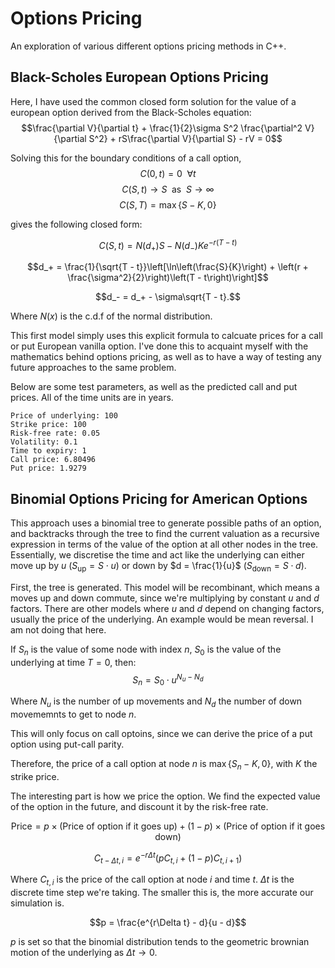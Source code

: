 
# Options Pricing
An exploration of various different options pricing methods in C++.

## Black-Scholes European Options Pricing
Here, I have used the common closed form solution for the value of a european option derived from the Black-Scholes equation:
$$\frac{\partial V}{\partial t} + \frac{1}{2}\sigma S^2 \frac{\partial^2 V}{\partial S^2} + rS\frac{\partial V}{\partial S} - rV = 0$$

Solving this for the boundary conditions of a call option,
$$C(0, t) = 0  \enspace \forall t$$
$$C(S, t) \rightarrow S \enspace \text{as} \enspace S \rightarrow \infty$$
$$C(S, T) = \max\{S-K, 0\}$$

gives the following closed form:

$$C(S, t) = N(d_+)S - N(d_-)Ke^{-r(T-t)}$$

$$d_+ = \frac{1}{\sqrt{T - t}}\left[\ln\left(\frac{S}{K}\right) + \left(r + \frac{\sigma^2}{2}\right)\left(T - t\right)\right]$$

$$d_- = d_+ - \sigma\sqrt{T - t}.$$


Where $N(x)$ is the c.d.f of the normal distribution.

This first model simply uses this explicit formula to calcuate prices for a call or put European vanilla option. I've done this to acquaint myself with the mathematics behind options pricing, as well as to have a way of testing any future approaches to the same problem.

Below are some test parameters, as well as the predicted call and put prices. All of the time units are in years.

```
Price of underlying: 100
Strike price: 100
Risk-free rate: 0.05
Volatility: 0.1
Time to expiry: 1
Call price: 6.80496
Put price: 1.9279
```

## Binomial Options Pricing for American Options
This approach uses a binomial tree to generate possible paths of an option, and backtracks through the tree to find the current valuation as a recursive expression in terms of the value of the option at all other nodes in the tree. Essentially, we discretise the time and act like the underlying can either move up by $u$ ($S_{\text{up}} = S \cdot u$) or down by $d = \frac{1}{u}$ ($S_{\text{down}} = S \cdot d$).

First, the tree is generated. This model will be recombinant, which means a moves up and down commute, since we're multiplying by constant $u$ and $d$ factors. There are other models where $u$ and $d$ depend on changing factors, usually the price of the underlying. An example would be mean reversal. I am not doing that here.

If $S_n$ is the value of some node with index $n$, $S_0$ is the value of the underlying at time $T=0$, then:
$$S_n = S_{0} \cdot u^{N_u - N_d}$$

Where $N_u$ is the number of up movements and $N_d$ the number of down movememnts to get to node $n$.

This will only focus on call optoins, since we can derive the price of a put option using put-call parity.

Therefore, the price of a call option at node $n$ is $\max\{S_n - K, 0\}$, with $K$ the strike price.


The interesting part is how we price the option. We find the expected value of the option in the future, and discount it by the risk-free rate.

$$\text{Price} = p \times (\text{Price of option if it goes up}) + (1 - p) \times (\text{Price of option if it goes down})$$

$$C_{t-\Delta t, i} = e^{-r\Delta t}\left(pC_{t, i} + (1 - p)C_{t, i+1}\right)$$

Where $C_{t, i}$ is the price of the call option at node $i$ and time $t$. $\Delta t$ is the discrete time step we're taking. The smaller this is, the more accurate our simulation is.

$$p = \frac{e^{r\Delta t} - d}{u - d}$$

$p$ is set so that the binomial distribution tends to the geometric brownian motion of the underlying as $\Delta t \to 0$.

